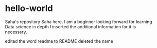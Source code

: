 # hello-world
Saha's  repository
Saha here. I am a beginner looking forward for learning Data science in depth
I inserted the additional information for it is necessary.

edited the word readme to README
deleted the name
